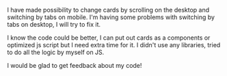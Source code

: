 I have made possibility to change cards by scrolling on the desktop and switching by tabs on mobile. I'm having some problems with switching by tabs on desktop, I will try to fix it.

I know the code could be better, I can put out cards as a components or optimized js script but I need extra time for it.
I didn't use any libraries, tried to do all the logic by myself on JS.

I would be glad to get feedback about my code!
